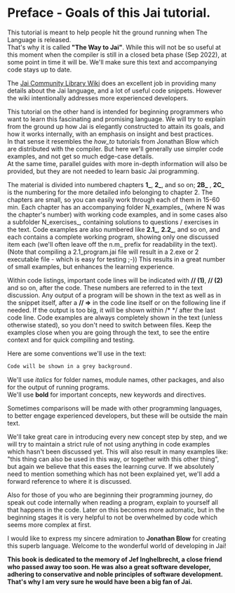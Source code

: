 # Preface - Goals of this Jai tutorial.

This tutorial is meant to help people hit the ground running when The Language is released.  
That's why it is called **"The Way to Jai"**. While this will not be so useful at this moment when the compiler is still in a closed beta phase (Sep 2022), at some point in time it will be. We'll make sure this text and accompanying code stays up to date.

The [Jai Community Library Wiki](https://github.com/Jai-Community/Jai-Community-Library/wiki) does an excellent job in providing many details about the Jai language, and a lot of useful code snippets.
However the wiki intentionally addresses more experienced developers.

This tutorial on the other hand is intended for beginning programmers who want to learn this fascinating and promising language. We will try to explain from the ground up how Jai is elegantly constructed to attain its goals, and how it works internally, with an emphasis on insight and best practices.  
In that sense it resembles the _how_to_ tutorials from Jonathan Blow which are distributed with the compiler. But here we'll generally use simpler code examples, and not get so much  edge-case details.  
At the same time, parallel guides with more in-depth information will also be provided, but they are not needed to learn basic Jai programming.  

The material is divided into numbered chapters **1_**, **2_**, and so on; **2B_** , **2C_** is the numbering for the more detailed info belonging to chapter 2. The chapters are small, so you can easily work through each of them in 15-60 min. Each chapter has an accompanying folder N_examples_  (where N was the chapter's number) with working code examples, and in some cases also a subfolder N_exercises_, containing solutions to questions / exercises in the text. Code examples are also numbered like **2.1_**, **2.2_**, and so on, and each contains a complete working program, showing only one discussed item each (we'll often leave off the n.m_ prefix for readability in the text).
(Note that compiling a 2.1_program.jai file will result in a 2.exe or 2 executable file - which is easy for testing ;-))
This results in a great number of small examples, but enhances the learning experience.

Within code listings, important code lines will be indicated with **// (1)**, **// (2)** and so on, after the code. These numbers are referred to in the text discussion. Any output of a program will be shown in the text as well as in the snippet itself, after a **// =>** in the code line itself or on the following line if needed. If the output is too big, it will be shown within /*  */ after the last code line.
Code examples are always completely shown in the text (unless otherwise stated), so you don't need to switch between files.
Keep the examples close when you are going through the text, to see the entire context and for quick compiling and testing.

Here are some conventions we'll use in the text:

```c++
Code will be shown in a grey background.
```

We'll use _italics_ for folder names, module names, other packages, and also for the output of running programs.  
We'll use **bold** for important concepts, new keywords and directives.

Sometimes comparisons will be made with other programming languages, to better engage experienced developers, but these will be outside the main text.

We'll take great care in introducing every new concept step by step, and we will try to maintain a strict rule of not using anything in code examples which hasn't been discussed yet. This will also result in many examples like: "this thing can also be used in this way, or together with this other thing", but again we believe that this eases the learning curve.
If we absolutely need to mention something which has not been explained yet, we'll add a forward reference to where it is discussed.

Also for those of you who are beginning their programming journey, do speak out code internally when reading a program, explain to yourself all that happens in the code. 
Later on this becomes more automatic, but in the beginning stages it is very helpful to not be overwhelmed by code which seems more complex at first.
 
I would like to express my sincere admiration to **Jonathan Blow** for creating this superb language. Welcome to the wonderful world of developing in Jai!






**This book is dedicated to the memory of Jef Inghelbrecht, a close friend who passed away too soon.
He was also a great software developer, adhering to conservative and noble principles of software development.
That's why I am very sure he would have been a big fan of Jai.**
